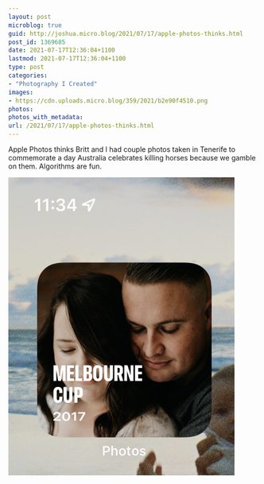 ```yaml
---
layout: post
microblog: true
guid: http://joshua.micro.blog/2021/07/17/apple-photos-thinks.html
post_id: 1369685
date: 2021-07-17T12:36:04+1100
lastmod: 2021-07-17T12:36:04+1100
type: post
categories:
- "Photography I Created"
images:
- https://cdn.uploads.micro.blog/359/2021/b2e90f4510.png
photos:
photos_with_metadata:
url: /2021/07/17/apple-photos-thinks.html
---
```

Apple Photos thinks Britt and I had couple photos taken in Tenerife to commemorate a day Australia celebrates killing horses because we gamble on them. Algorithms are fun.

<img src="uploads/2021/b2e90f4510.png" width="455" height="600" alt="" />
